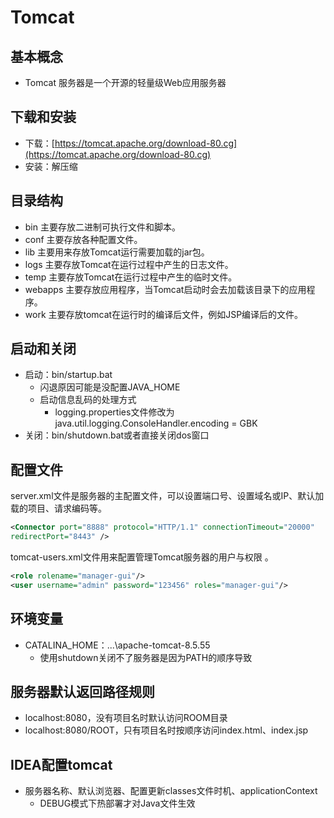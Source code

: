 # Tomcat

## 基本概念

- Tomcat 服务器是一个开源的轻量级Web应用服务器

## 下载和安装

- 下载：[https://tomcat.apache.org/download-80.cg](https://tomcat.apache.org/download-80.cg)
- 安装：解压缩

## 目录结构

- bin 主要存放二进制可执行文件和脚本。
- conf 主要存放各种配置文件。
- lib 主要用来存放Tomcat运行需要加载的jar包。
- logs 主要存放Tomcat在运行过程中产生的日志文件。
- temp 主要存放Tomcat在运行过程中产生的临时文件。
- webapps 主要存放应用程序，当Tomcat启动时会去加载该目录下的应用程序。
- work 主要存放tomcat在运行时的编译后文件，例如JSP编译后的文件。

## 启动和关闭

- 启动：bin/startup.bat
    - 闪退原因可能是没配置JAVA_HOME
    - 启动信息乱码的处理方式
        - logging.properties文件修改为 java.util.logging.ConsoleHandler.encoding = GBK
- 关闭：bin/shutdown.bat或者直接关闭dos窗口

## 配置文件

server.xml文件是服务器的主配置文件，可以设置端口号、设置域名或IP、默认加载的项目、请求编码等。

```xml
<Connector port="8888" protocol="HTTP/1.1" connectionTimeout="20000"
redirectPort="8443" />
```

tomcat-users.xml文件用来配置管理Tomcat服务器的用户与权限 。

```xml
<role rolename="manager-gui"/>
<user username="admin" password="123456" roles="manager-gui"/>
```

## 环境变量

- CATALINA_HOME：...\apache-tomcat-8.5.55
    - 使用shutdown关闭不了服务器是因为PATH的顺序导致

## 服务器默认返回路径规则

- localhost:8080，没有项目名时默认访问ROOM目录
- localhost:8080/ROOT，只有项目名时按顺序访问index.html、index.jsp

## IDEA配置tomcat

- 服务器名称、默认浏览器、配置更新classes文件时机、applicationContext
    - DEBUG模式下热部署才对Java文件生效